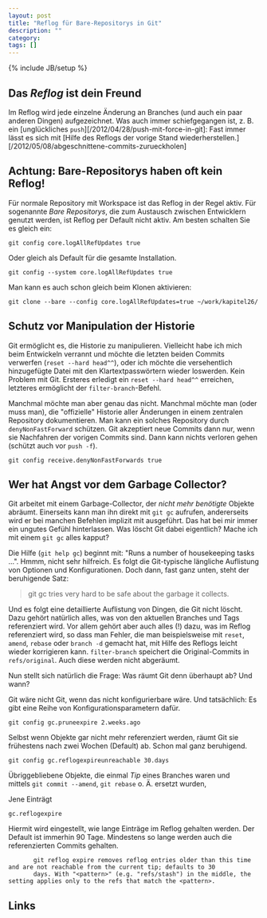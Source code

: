 ```yaml
---
layout: post
title: "Reflog für Bare-Repositorys in Git"
description: ""
category: 
tags: []
---
```


{% include JB/setup %}

Das *Reflog* ist dein Freund
----------------------------

Im Reflog wird jede einzelne Änderung an Branches (und auch ein paar
anderen Dingen) aufgezeichnet. Was auch immer schiefgegangen ist,
z. B. ein [unglückliches `push`][/2012/04/28/push-mit-force-in-git]:
Fast immer lässt es sich mit [Hilfe des Reflogs der vorige Stand wiederherstellen.][/2012/05/08/abgeschnittene-commits-zurueckholen]

Achtung: Bare-Repositorys haben oft kein Reflog!
-------------------------------------------------

Für normale Repository mit Workspace ist das Reflog in der Regel
aktiv. Für sogenannte *Bare Repositorys*, die zum Austausch zwischen
Entwicklern genutzt werden, ist Reflog per Default nicht aktiv.
Am besten schalten Sie es gleich ein:

	git config core.logAllRefUpdates true

Oder gleich als Default für die gesamte Installation.

	git config --system core.logAllRefUpdates true

Man kann es auch schon gleich beim Klonen aktivieren:

	git clone --bare --config core.logAllRefUpdates=true ~/work/kapitel26/	

Schutz vor Manipulation der Historie
------------------------------------

Git ermöglicht es, die Historie zu manipulieren. Vielleicht habe ich mich
beim Entwickeln verrannt und möchte die letzten beiden Commits verwerfen 
(`reset --hard head^^`), oder ich möchte die versehentlich hinzugefügte
Datei mit den Klartextpasswörtern wieder loswerden. Kein Problem mit Git.
Ersteres erledigt ein `reset --hard head^^` erreichen, letzteres
ermöglicht der `filter-branch`-Befehl.

Manchmal möchte man aber genau das nicht. Manchmal möchte man
(oder muss man), die "offizielle" Historie aller Änderungen in einem
zentralen Repository dokumentieren. Man kann ein solches Repository 
durch `denyNonFastForward` schützen. Git akzeptiert neue Commits
dann nur, wenn sie Nachfahren der vorigen Commits sind. Dann kann nichts
verloren gehen (schützt auch vor `push -f`).

	git config receive.denyNonFastForwards true
	
Wer hat Angst vor dem Garbage Collector?
----------------------------------------

Git arbeitet mit einem Garbage-Collector, der *nicht mehr benötigte* Objekte 
abräumt. Einerseits kann man ihn direkt mit `git gc` aufrufen,
andererseits wird er bei manchen Befehlen implizit mit ausgeführt.
Das hat bei mir immer ein ungutes Gefühl hinterlassen.
Was löscht Git dabei eigentlich? Mache ich mit einem
`git gc` alles kapput?

Die Hilfe (`git help gc`) beginnt mit: 
"Runs a number of housekeeping tasks ...". Hmmm, nicht sehr hilfreich.
Es folgt die Git-typische längliche Auflistung von Optionen und Konfigurationen.
Doch dann, fast ganz unten, steht der beruhigende Satz:

>	git gc tries very hard to be safe about the garbage it collects.

Und es folgt eine detaillierte Auflistung von Dingen, die Git
nicht löscht. Dazu gehört natürlich alles, was von den aktuellen Branches 
und Tags referenziert wird. Vor allem gehört aber auch alles (!) dazu, was 
im Reflog referenziert wird, so dass man Fehler, die man beispielsweise
mit `reset`, `amend`, `rebase` oder `branch -d` gemacht hat, mit Hilfe des 
Reflogs leicht wieder korrigieren kann. `filter-branch` speichert die 
Original-Commits in `refs/original`. Auch diese werden nicht abgeräumt.

Nun stellt sich natürlich die Frage: Was räumt Git denn überhaupt ab? Und wann?

Git wäre nicht Git, wenn das nicht konfigurierbare wäre. Und tatsächlich:
Es gibt eine Reihe von Konfigurationsparametern dafür.

	git config gc.pruneexpire 2.weeks.ago

Selbst wenn Objekte gar nicht mehr referenziert werden, räumt Git sie
frühestens nach zwei Wochen (Default) ab. Schon mal ganz beruhigend.

	git config gc.reflogexpireunreachable 30.days

Übriggebliebene Objekte, die einmal *Tip* eines Branches waren und  
mittels `git commit --amend`, `git rebase` o. Ä. ersetzt wurden, 

Jene Einträgt

	
	gc.reflogexpire

Hiermit wird eingestellt, wie lange Einträge im Reflog gehalten werden.
Der Default ist immerhin 90 Tage. Mindestens so lange werden auch 
die referenzierten Commits gehalten.


           git reflog expire removes reflog entries older than this time and are not reachable from the current tip; defaults to 30
           days. With "<pattern>" (e.g. "refs/stash") in the middle, the setting applies only to the refs that match the <pattern>.


Links
-----

  [1]: http://stackoverflow.com/questions/3876206/how-do-i-view-a-git-repos-recieve-history
  [2]: http://stackoverflow.com/questions/6140083/how-to-create-reflogs-information-in-an-existing-bare-repository

